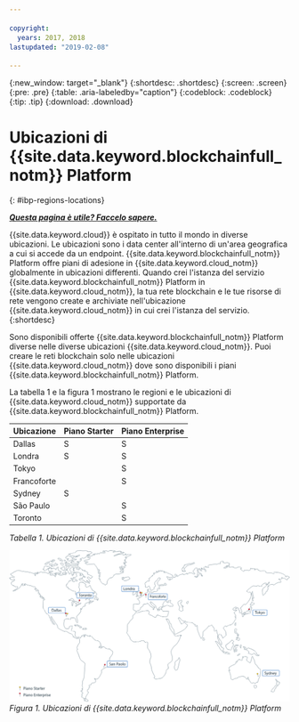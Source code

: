 ```yaml
---

copyright:
  years: 2017, 2018
lastupdated: "2019-02-08"

---
```


{:new_window: target="_blank"}
{:shortdesc: .shortdesc}
{:screen: .screen}
{:pre: .pre}
{:table: .aria-labeledby="caption"}
{:codeblock: .codeblock}
{:tip: .tip}
{:download: .download}


# Ubicazioni di {{site.data.keyword.blockchainfull_notm}} Platform
{: #ibp-regions-locations}


***[Questa pagina è utile? Faccelo sapere.](https://www.surveygizmo.com/s3/4501493/IBM-Blockchain-Documentation)***


{{site.data.keyword.cloud}} è ospitato in tutto il mondo in diverse ubicazioni. Le ubicazioni sono i data center all'interno di un'area geografica a cui si accede da un endpoint. {{site.data.keyword.blockchainfull_notm}} Platform offre piani di adesione in {{site.data.keyword.cloud_notm}} globalmente in ubicazioni differenti. Quando crei l'istanza del servizio {{site.data.keyword.blockchainfull_notm}} Platform in {{site.data.keyword.cloud_notm}}, la tua rete blockchain e le tue risorse di rete vengono create e archiviate nell'ubicazione {{site.data.keyword.cloud_notm}} in cui crei l'istanza del servizio.
{:shortdesc}

Sono disponibili offerte {{site.data.keyword.blockchainfull_notm}} Platform diverse nelle diverse ubicazioni {{site.data.keyword.cloud_notm}}. Puoi creare le reti blockchain solo nelle ubicazioni {{site.data.keyword.cloud_notm}} dove sono disponibili i piani {{site.data.keyword.blockchainfull_notm}} Platform.

La tabella 1 e la figura 1 mostrano le regioni e le ubicazioni di {{site.data.keyword.cloud_notm}} supportate da {{site.data.keyword.blockchainfull_notm}} Platform.

| Ubicazione | Piano Starter | Piano Enterprise |
|--------|----------|----------|
| Dallas | S | S |
| Londra | S | S |
| Tokyo |  | S |
| Francoforte |  | S |
| Sydney | S |  |
| São Paulo |  | S |
| Toronto |  | S |

_Tabella 1. Ubicazioni di {{site.data.keyword.blockchainfull_notm}} Platform_


![{{site.data.keyword.blockchainfull_notm}} Platform - ubicazioni](../images/ibp_regions.png "{{site.data.keyword.blockchainfull_notm}} Platform - ubicazioni")  
_Figura 1. Ubicazioni di {{site.data.keyword.blockchainfull_notm}} Platform_
